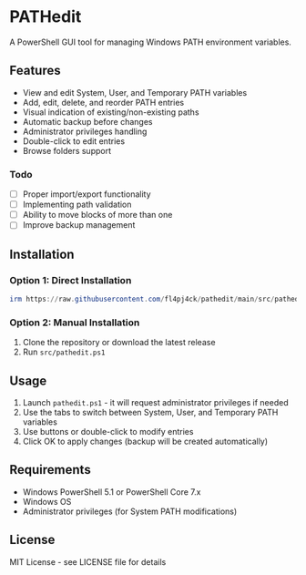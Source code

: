 # PATHedit

A PowerShell GUI tool for managing Windows PATH environment variables.

## Features

- View and edit System, User, and Temporary PATH variables
- Add, edit, delete, and reorder PATH entries
- Visual indication of existing/non-existing paths
- Automatic backup before changes
- Administrator privileges handling
- Double-click to edit entries
- Browse folders support

### Todo

- [ ] Proper import/export functionality
- [ ] Implementing path validation
- [ ] Ability to move blocks of more than one
- [ ] Improve backup management

## Installation

### Option 1: Direct Installation
```powershell
irm https://raw.githubusercontent.com/fl4pj4ck/pathedit/main/src/pathedit.ps1 | iex
```

### Option 2: Manual Installation
1. Clone the repository or download the latest release
2. Run `src/pathedit.ps1`

## Usage

1. Launch `pathedit.ps1` - it will request administrator privileges if needed
2. Use the tabs to switch between System, User, and Temporary PATH variables
3. Use buttons or double-click to modify entries
4. Click OK to apply changes (backup will be created automatically)

## Requirements

- Windows PowerShell 5.1 or PowerShell Core 7.x
- Windows OS
- Administrator privileges (for System PATH modifications)

## License

MIT License - see LICENSE file for details
